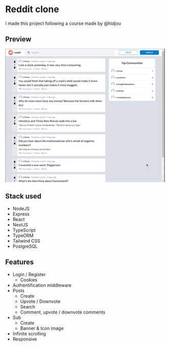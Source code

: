 # Reddit clone
I made this project following a course made by @hidjou

## Preview
![Readit preview](./preview/readit.gif)

## Stack used
- NodeJS
- Express
- React
- NextJS
- TypeScript
- TypeORM
- Tailwind CSS
- PostgreSQL

## Features
- Login / Register
  - Cookies
- Authentification middleware
- Posts
  - Create
  - Upvote / Downvote
  - Search
  - Comment, upvote / downvote comments
- Sub
  - Create
  - Banner & Icon image
- Infinite scrolling
- Responsive
